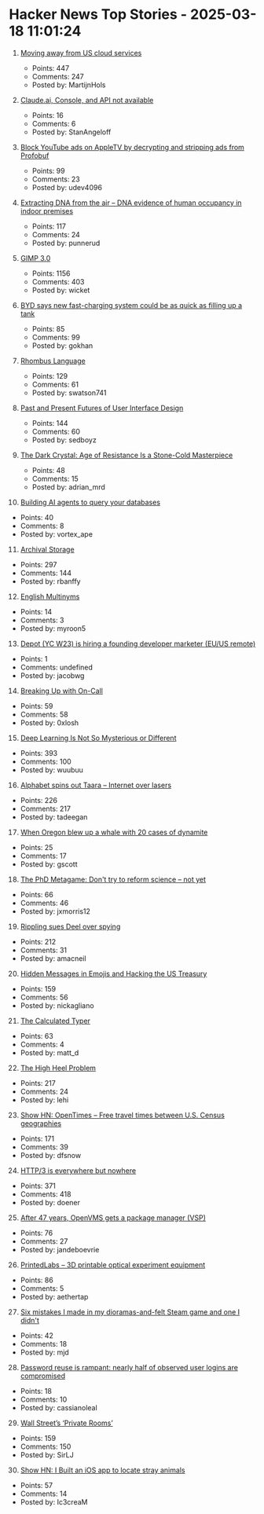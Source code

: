 # Hacker News Top Stories - 2025-03-18 11:01:24

1. [Moving away from US cloud services](https://martijnhols.nl/blog/moving-away-from-us-cloud-services)
   - Points: 447
   - Comments: 247
   - Posted by: MartijnHols

2. [Claude.ai, Console, and API not available](https://status.anthropic.com/incidents/rjjg3fzd2spp)
   - Points: 16
   - Comments: 6
   - Posted by: StanAngeloff

3. [Block YouTube ads on AppleTV by decrypting and stripping ads from Profobuf](https://ericdraken.com/pfsense-decrypt-ad-traffic/)
   - Points: 99
   - Comments: 23
   - Posted by: udev4096

4. [Extracting DNA from the air – DNA evidence of human occupancy in indoor premises](https://www.nature.com/articles/s41598-023-46151-7)
   - Points: 117
   - Comments: 24
   - Posted by: punnerud

5. [GIMP 3.0](https://testing.gimp.org/news/2025/03/16/gimp-3-0-released/)
   - Points: 1156
   - Comments: 403
   - Posted by: wicket

6. [BYD says new fast-charging system could be as quick as filling up a tank](https://www.theguardian.com/technology/2025/mar/18/byd-ev-fast-charging-system-petrol-fuel-speed)
   - Points: 85
   - Comments: 99
   - Posted by: gokhan

7. [Rhombus Language](https://rhombus-lang.org)
   - Points: 129
   - Comments: 61
   - Posted by: swatson741

8. [Past and Present Futures of User Interface Design](https://www.datagubbe.se/futui/)
   - Points: 144
   - Comments: 60
   - Posted by: sedboyz

9. [The Dark Crystal: Age of Resistance Is a Stone-Cold Masterpiece](https://gizmodo.com/reminder-the-dark-crystal-age-of-resistance-is-a-stone-cold-masterpiece-2000574613)
   - Points: 48
   - Comments: 15
   - Posted by: adrian_mrd

10. [Building AI agents to query your databases](https://blog.dust.tt/spreadsheets-databases-and-beyond-creating-a-universal-ai-query-layer/)
   - Points: 40
   - Comments: 8
   - Posted by: vortex_ape

11. [Archival Storage](https://blog.dshr.org/2025/03/archival-storage.html)
   - Points: 297
   - Comments: 144
   - Posted by: rbanffy

12. [English Multinyms](https://people.sc.fsu.edu/~jburkardt/fun/wordplay/multinyms.html)
   - Points: 14
   - Comments: 3
   - Posted by: myroon5

13. [Depot (YC W23) is hiring a founding developer marketer (EU/US remote)](https://www.ycombinator.com/companies/depot/jobs/307RqGp-founding-developer-marketer)
   - Points: 1
   - Comments: undefined
   - Posted by: jacobwg

14. [Breaking Up with On-Call](https://reflector.dev/articles/breaking-up-with-on-call/)
   - Points: 59
   - Comments: 58
   - Posted by: 0xlosh

15. [Deep Learning Is Not So Mysterious or Different](https://arxiv.org/abs/2503.02113)
   - Points: 393
   - Comments: 100
   - Posted by: wuubuu

16. [Alphabet spins out Taara – Internet over lasers](https://x.company/blog/posts/taara-graduation/)
   - Points: 226
   - Comments: 217
   - Posted by: tadeegan

17. [When Oregon blew up a whale with 20 cases of dynamite](https://katu.com/news/local/exploding-whale-day-54-years-since-whale-infamously-blown-up-on-oregon-beach)
   - Points: 25
   - Comments: 17
   - Posted by: gscott

18. [The PhD Metagame: Don't try to reform science – not yet](https://maxwellforbes.com/posts/dont-try-to-reform-science/)
   - Points: 66
   - Comments: 46
   - Posted by: jxmorris12

19. [Rippling sues Deel over spying](https://twitter.com/parkerconrad/status/1901615179718406276)
   - Points: 212
   - Comments: 31
   - Posted by: amacneil

20. [Hidden Messages in Emojis and Hacking the US Treasury](https://slamdunksoftware.substack.com/p/hidden-messages-in-emojis-and-hacking)
   - Points: 159
   - Comments: 56
   - Posted by: nickagliano

21. [The Calculated Typer](https://bahr.io/pubs/entries/calctyper.html)
   - Points: 63
   - Comments: 4
   - Posted by: matt_d

22. [The High Heel Problem](https://simonschreibt.de/gat/the-high-heel-problem/)
   - Points: 217
   - Comments: 24
   - Posted by: lehi

23. [Show HN: OpenTimes – Free travel times between U.S. Census geographies](https://opentimes.org)
   - Points: 171
   - Comments: 39
   - Posted by: dfsnow

24. [HTTP/3 is everywhere but nowhere](https://httptoolkit.com/blog/http3-quic-open-source-support-nowhere/)
   - Points: 371
   - Comments: 418
   - Posted by: doener

25. [After 47 years, OpenVMS gets a package manager (VSP)](https://raymii.org/s/blog/After_47_years_OpenVMS_gets_a_package_manager_VSP.html)
   - Points: 76
   - Comments: 27
   - Posted by: jandeboevrie

26. [PrintedLabs – 3D printable optical experiment equipment](https://printedlabs.uni-bayreuth.de/en)
   - Points: 86
   - Comments: 5
   - Posted by: aethertap

27. [Six mistakes I made in my dioramas-and-felt Steam game and one I didn't](https://novalis.org/blog/2025-03-13-six-mistakes-i-made-and-one-i-avoided.html)
   - Points: 42
   - Comments: 18
   - Posted by: mjd

28. [Password reuse is rampant: nearly half of observed user logins are compromised](https://blog.cloudflare.com/password-reuse-rampant-half-user-logins-compromised/)
   - Points: 18
   - Comments: 10
   - Posted by: cassianoleal

29. [Wall Street’s ‘Private Rooms’](https://www.bloomberg.com/news/features/2025-03-16/wall-street-s-dark-pools-grow-murkier-with-private-rooms)
   - Points: 159
   - Comments: 150
   - Posted by: SirLJ

30. [Show HN: I Built an iOS app to locate stray animals](https://apps.apple.com/us/app/straysync/id6742747753)
   - Points: 57
   - Comments: 14
   - Posted by: Ic3creaM

